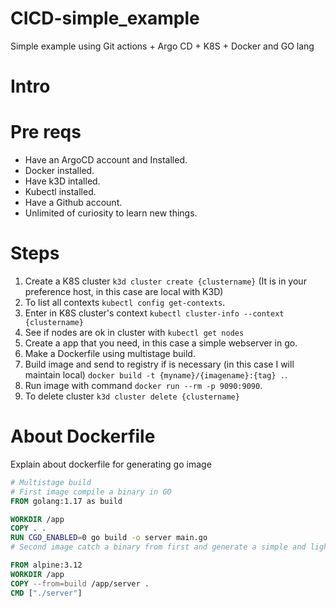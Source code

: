 # CICD-simple_example
Simple example using Git actions + Argo CD + K8S + Docker and  GO lang

# Intro


# Pre reqs
* Have an ArgoCD account and Installed. 
* Docker installed.
* Have k3D intalled.
* Kubectl installed.
* Have a Github account.
* Unlimited of curiosity to learn new things.

# Steps
1. Create a K8S cluster `k3d cluster create {clustername}` (It is in your preference host, in this case are local with K3D)
2. To list all contexts `kubectl config get-contexts`.
2. Enter in K8S cluster's context `kubectl cluster-info --context {clustername}`
3. See if nodes are ok in cluster with `kubectl get nodes`
4. Create a app that you need, in this case a simple webserver in go.
5. Make a Dockerfile using multistage build.
6. Build image and send to registry if is necessary (in this case I will maintain local) `docker build -t {myname}/{imagename}:{tag} .`.
7. Run image with command `docker run --rm -p 9090:9090`.
99. To delete cluster `k3d cluster delete {clustername}`

# About Dockerfile
Explain about dockerfile for generating go image

```Dockerfile
# Multistage build
# First image compile a binary in GO
FROM golang:1.17 as build 

WORKDIR /app
COPY . . 
RUN CGO_ENABLED=0 go build -o server main.go
# Second image catch a binary from first and generate a simple and light image to use in webserver

FROM alpine:3.12
WORKDIR /app
COPY --from=build /app/server .
CMD ["./server"]
```